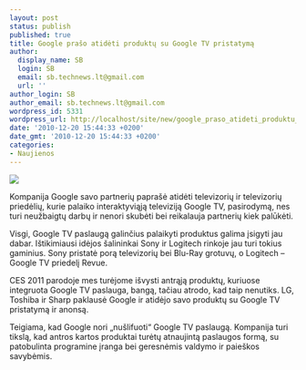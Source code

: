 ```yaml
---
layout: post
status: publish
published: true
title: Google prašo atidėti produktų su Google TV pristatymą
author:
  display_name: SB
  login: SB
  email: sb.technews.lt@gmail.com
  url: ''
author_login: SB
author_email: sb.technews.lt@gmail.com
wordpress_id: 5331
wordpress_url: http://localhost/site/new/google_praso_atideti_produktu_su_google_tv_pristatyma/
date: '2010-12-20 15:44:33 +0200'
date_gmt: '2010-12-20 15:44:33 +0200'
categories:
- Naujienos
---
```

<div class="imgright"><img src="http://www.part.lt/img/7570e9c0f3932adae831b96d618be2b7347.jpg"  /></div>
<p>Kompanija Google savo partnerių paprašė atidėti televizorių ir televizorių priedėlių, kurie palaiko interaktyviąją televiziją Google TV, pasirodymą, nes turi neužbaigtų darbų ir nenori skubėti bei reikalauja partnerių kiek palūkėti.</p>
<p>Visgi, Google TV paslaugą galinčius palaikyti produktus galima įsigyti jau dabar. Ištikimiausi idėjos šalininkai Sony ir Logitech rinkoje jau turi tokius gaminius. Sony pristatė porą televizorių bei Blu-Ray grotuvų, o Logitech – Google TV priedelį Revue.</p>
<p>CES 2011 parodoje mes turėjome išvysti antrąją produktų, kuriuose integruota Google TV paslauga, bangą, tačiau atrodo, kad taip nenutiks. LG, Toshiba ir Sharp paklausė Google ir atidėjo savo produktų su Google TV pristatymą ir anonsą.</p>
<p>Teigiama, kad Google nori „nušlifuoti“ Google TV paslaugą. Kompanija turi tikslą, kad antros kartos produktai turėtų atnaujintą paslaugos formą, su patobulinta programine įranga bei geresnėmis valdymo ir paieškos savybėmis.<br /></p>

